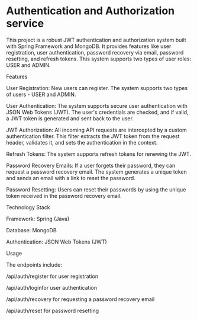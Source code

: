 # Authentication and Authorization service
 
This project is a robust JWT authentication and authorization system built with Spring Framework and MongoDB. It provides features like user registration, user authentication, password recovery via email, password resetting, and refresh tokens. This system supports two types of user roles: USER and ADMIN.

Features

User Registration: New users can register. The system supports two types of users - USER and ADMIN.

User Authentication: The system supports secure user authentication with JSON Web Tokens (JWT). The user's credentials are checked, and if valid, a JWT token is generated and sent back to the user.

JWT Authorization: All incoming API requests are intercepted by a custom authentication filter. This filter extracts the JWT token from the request header, validates it, and sets the authentication in the context.

Refresh Tokens: The system supports refresh tokens for renewing the JWT.

Password Recovery Emails: If a user forgets their password, they can request a password recovery email. The system generates a unique token and sends an email with a link to reset the password.

Password Resetting: Users can reset their passwords by using the unique token received in the password recovery email.

Technology Stack

Framework: Spring (Java)

Database: MongoDB

Authentication: JSON Web Tokens (JWT)

Usage

The endpoints include:

/api/auth/register for user registration

/api/auth/loginfor user authentication

/api/auth/recovery for requesting a password recovery email

/api/auth/reset for password resetting

